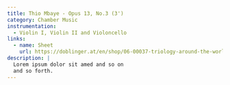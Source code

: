 ```yaml
---
title: Thio Mbaye - Opus 13, No.3 (3')
category: Chamber Music
instrumentation:
  - Violin I, Violin II and Violoncello
links:
  - name: Sheet
    url: https://doblinger.at/en/shop/06-00037-triology-around-the-world-152292?search=Tristan+Schulze#attr=
description: |
  Lorem ipsum dolor sit amed and so on
  and so forth.
---
```

